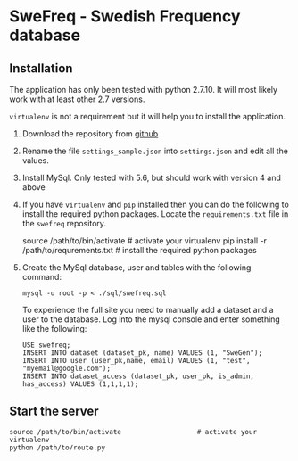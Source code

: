 SweFreq - Swedish Frequency database
====================================

Installation
------------

The application has only been tested with python 2.7.10. It will most likely work with at least other 2.7 versions.

`virtualenv` is not a requirement but it will help you to install the application.

1. Download the repository from [github](https://github.com/NBISweden/swefreq)
2. Rename the file `settings_sample.json` into `settings.json` and edit all
   the values.
3. Install MySql. Only tested with 5.6, but should work with version 4 and above


4. If you have `virtualenv` and `pip` installed then you can do the following
   to install the required python packages. Locate the `requirements.txt` file
   in the `swefreq` repository.


    source /path/to/bin/activate             # activate your virtualenv
    pip install -r /path/to/requrements.txt  # install the required python packages


5. Create the MySql database, user and tables with the following command:


       mysql -u root -p < ./sql/swefreq.sql


   To experience the full site you need to manually add a dataset and a user
   to the database. Log into the mysql console and enter something like the
   following:


       USE swefreq;
       INSERT INTO dataset (dataset_pk, name) VALUES (1, "SweGen");
       INSERT INTO user (user_pk,name, email) VALUES (1, "test", "myemail@google.com");
       INSERT INTO dataset_access (dataset_pk, user_pk, is_admin, has_access) VALUES (1,1,1,1);


Start the server
----------------


    source /path/to/bin/activate                   # activate your virtualenv
    python /path/to/route.py

